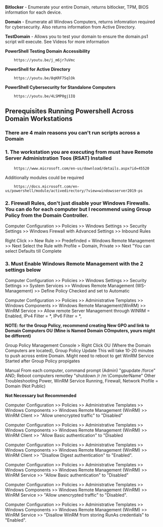 <strong>Bitlocker</strong> - Enumerate your entire Domain, returns bitlocker, TPM, BIOS information for each device. 

<strong>Domain</strong> - Enumerate all Windows Computers, returns infomration required for cybersecurity. Also returns information from Active Directory. 

<strong>TestDomain</strong> - Allows you to test your domain to ensure the domain.ps1 script will execute. 
See Videos for more information

<strong>PowerShell Testing Domain Accessibility</strong>

        https://youtu.be/j_m6jr7uVmc

<strong>PowerShell for Active Directory</strong>

        https://youtu.be/8qKRF7SqlOk

<strong>PowerShell Cybersecurity for Standalone Computers</strong>

        https://youtu.be/4LSMP0gj1IQ

## Prerequisites Running Powershell Across Domain Workstations

### There are 4 main reasons you can't run scripts across a Domain

### 1. The workstation you are executing from must have Remote Server Administration Toos (RSAT) Installed
        https://www.microsoft.com/en-us/download/details.aspx?id=45520
   
   Additionally modules could be required 
   
        https://docs.microsoft.com/en-us/powershell/module/activedirectory/?view=windowsserver2019-ps

### 2. Firewall Rules, don't just disable your Windows Firewalls. You can do for each computer but I recommend using Group Policy from the Domain Controller.

  Computer Configuration >> Policies >> Windows Settings >> Security Settings >> Windows Firewall with Advanced Settings >> Inbound Rules

  Right Click >> New Rule >> Predefinded = Windows Remote Management >> Next
  Select the Rule with Profile = Domain, Private >> Next "You can select Defaults till Complete

### 3. Must Enable Windows Remote Management with the 2 settings below

  Computer Configuration >> Policies >> Windows Settings >> Security Settings >> System Services >> Windows Remote Management (WS-Management) >> Define Policy Checked and set to Automatic

  Computer Configuration >> Policies >> Administrative Templates >> Windows Components >> Windows Remote Management(WinRM) >> WinRM Service >> Allow remote Server Management through WINRM = Enabled, IPv4 Filter = *, IPv6 Filter = *,

**NOTE: for the Group Policy, recommend creating New GPO and link to Domain Computers OU (Mine is Named Domain COmputers, yours might be different)**

  Group Policy Management Console > Right Click OU (Where the Domain Computers are located), Group Policy Update
        This will take 10-20 minutes to push across entire Domain.
        Might need to reboot to get WinRM Service Started after Group Policy propigates
    
  Manual
        From each computer, command prompt (Admin) "gpupdate /force" AND; 
        Reboot computers remotley "shutdown /r /m \\ComputerName"
  Other Troubleshooting
        Power, WinRM Service Running, Firewall, Network Profile = Domain (Not Public)

**Not Necessary but Recommended**

  Computer Configuration >> Policies >> Administrative Templates >> Windows Components >> Windows Remote Management (WinRM) >> WinRM Client >> "Allow unencrypted traffic" to "Disabled"

  Computer Configuration >> Policies >> Administrative Templates >> Windows Components >> Windows Remote Management (WinRM) >> WinRM Client >> "Allow Basic authentication" to "Disabled

  Computer Configuration >> Policies >> Administrative Templates >> Windows Components >> Windows Remote Management (WinRM) >> WinRM Client >> "Disallow Digest authentication" to "Enabled".

  Computer Configuration >> Policies >> Administrative Templates >> Windows Components >> Windows Remote Management (WinRM) >> WinRM Service >> "Allow Basic authentication" to "Disabled"

  Computer Configuration >> Policies >> Administrative Templates >> Windows Components >> Windows Remote Management (WinRM) >> WinRM Service >> "Allow unencrypted traffic" to "Disabled".

  Computer Configuration >> Policies >> Administrative Templates >> Windows Components >> Windows Remote Management (WinRM) >> WinRM Service >> "Disallow WinRM from storing RunAs credentials" to "Enabled".

